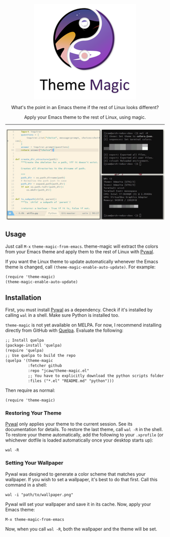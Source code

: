 <p align="center">
          <img src="media/logo.png" alt="theme-magic logo" />
</p>

<p align="center">
          What's the point in an Emacs theme if the rest of Linux looks different?
</p>

<p align="center">
          Apply your Emacs theme to the rest of Linux, using magic.
</p>

---

<p align="center">
          <!-- FIXME: Gif is resized. Looks terrible. -->
          <img src="media/theming-linux-demo.gif" alt="Demonstration of applying the theme to Linux with theme-magic" />
</p>

## Usage

Just call `M-x` `theme-magic-from-emacs`. theme-magic will extract the colors from your Emacs theme and apply them to the rest of Linux with [Pywal](https://github.com/dylanaraps/pywal).

If you want the Linux theme to update automatically whenever the Emacs theme is changed, call `(theme-magic-enable-auto-update)`. For example:

```emacs-lisp
(require 'theme-magic)
(theme-magic-enable-auto-update)
```

## Installation

First, you must install [Pywal](https://github.com/dylanaraps/pywal) as a dependency. Check if it's installed by calling `wal` in a shell. Make sure Python is installed too.

`theme-magic` is not yet available on MELPA. For now, I recommend installing directly from GitHub with [Quelpa](https://framagit.org/steckerhalter/quelpa). Evaluate the following:
```emacs-lisp
;; Install quelpa
(package-install 'quelpa)
(require 'quelpa)
;; Use quelpa to build the repo
(quelpa '(theme-magic
          :fetcher github
          :repo "jcaw/theme-magic.el"
          ;; You have to explicitly download the python scripts folder
          :files ("*.el" "README.md" "python")))
```

Then require as normal:
```emacs-lisp
(require 'theme-magic)
```

### Restoring Your Theme

[Pywal](https://github.com/dylanaraps/pywal) only applies your theme to the current session. See its documentation for details. To restore the last theme, call `wal -R` in the shell. To restore your theme automatically, add the following to your `.xprofile` (or whichever dotfile is loaded automatically once your desktop starts up):

```shell
wal -R
```

### Setting Your Wallpaper

Pywal was designed to generate a color scheme that matches your wallpaper. If you wish to set a wallpaper, it's best to do that first. Call this command in a shell:

```shell
wal -i "path/to/wallpaper.png"
```

Pywal will set your wallpaper and save it in its cache. Now, apply your Emacs theme:

```emacs
M-x theme-magic-from-emacs
```

Now, when you call `wal -R`, both the wallpaper and the theme will be set.
